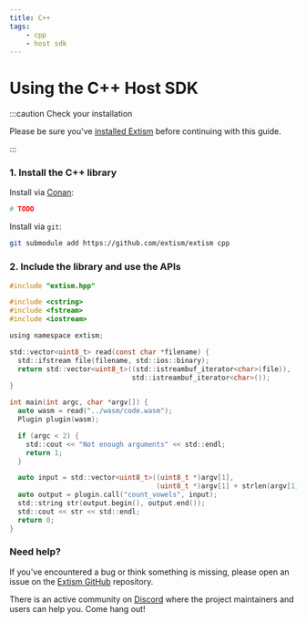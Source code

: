 ```yaml
---
title: C++
tags:
    - cpp
    - host sdk
---
```


# Using the C++ Host SDK


:::caution Check your installation

Please be sure you've [installed Extism](/docs/install) before continuing with this guide.

:::

### 1. Install the C++ library

Install via [Conan](https://conan.io):
```sh
# TODO
```

Install via `git`:
```sh
git submodule add https://github.com/extism/extism cpp
```

### 2. Include the library and use the APIs

```c title=main.cpp
#include "extism.hpp"

#include <cstring>
#include <fstream>
#include <iostream>

using namespace extism;

std::vector<uint8_t> read(const char *filename) {
  std::ifstream file(filename, std::ios::binary);
  return std::vector<uint8_t>((std::istreambuf_iterator<char>(file)),
                              std::istreambuf_iterator<char>());
}

int main(int argc, char *argv[]) {
  auto wasm = read("../wasm/code.wasm");
  Plugin plugin(wasm);

  if (argc < 2) {
    std::cout << "Not enough arguments" << std::endl;
    return 1;
  }

  auto input = std::vector<uint8_t>((uint8_t *)argv[1],
                                    (uint8_t *)argv[1] + strlen(argv[1]));
  auto output = plugin.call("count_vowels", input);
  std::string str(output.begin(), output.end());
  std::cout << str << std::endl;
  return 0;
}
```


### Need help?

If you've encountered a bug or think something is missing, please open an issue on the [Extism GitHub](https://github.com/extism/extism) repository.

There is an active community on [Discord](https://discord.gg/cx3usBCWnc) where the project maintainers and users can help you. Come hang out!

